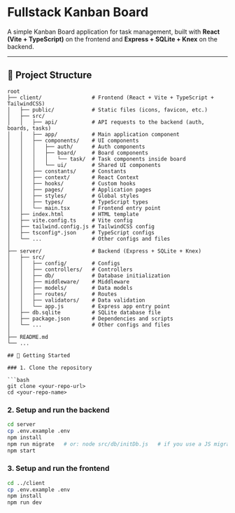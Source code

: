 # Fullstack Kanban Board

A simple Kanban Board application for task management, built with **React (Vite + TypeScript)** on the frontend and **Express + SQLite + Knex** on the backend.

---

## 📁 Project Structure

```
root
├── client/                # Frontend (React + Vite + TypeScript + TailwindCSS)
│   ├── public/            # Static files (icons, favicon, etc.)
│   ├── src/
│   │   ├── api/           # API requests to the backend (auth, boards, tasks)
│   │   ├── app/           # Main application component
│   │   ├── components/    # UI components
│   │   │   ├── auth/      # Auth components 
│   │   │   ├── board/     # Board components 
│   │   │   │   └── task/  # Task components inside board 
│   │   │   └── ui/        # Shared UI components 
│   │   ├── constants/     # Constants 
│   │   ├── context/       # React Context 
│   │   ├── hooks/         # Custom hooks
│   │   ├── pages/         # Application pages 
│   │   ├── styles/        # Global styles 
│   │   ├── types/         # TypeScript types 
│   │   └── main.tsx       # Frontend entry point
│   ├── index.html         # HTML template
│   ├── vite.config.ts     # Vite config
│   ├── tailwind.config.js # TailwindCSS config
│   ├── tsconfig*.json     # TypeScript configs
│   └── ...                # Other configs and files
│
├── server/                # Backend (Express + SQLite + Knex)
│   ├── src/
│   │   ├── config/        # Configs 
│   │   ├── controllers/   # Controllers 
│   │   ├── db/            # Database initialization 
│   │   ├── middleware/    # Middleware 
│   │   ├── models/        # Data models 
│   │   ├── routes/        # Routes 
│   │   ├── validators/    # Data validation
│   │   └── app.js         # Express app entry point
│   ├── db.sqlite          # SQLite database file
│   ├── package.json       # Dependencies and scripts
│   └── ...                # Other configs and files
│
├── README.md
└── ...

## 🚀 Getting Started

### 1. Clone the repository

```bash
git clone <your-repo-url>
cd <your-repo-name>
```

### 2. Setup and run the backend

```bash
cd server
cp .env.example .env
npm install
npm run migrate   # or: node src/db/initDb.js   # if you use a JS migration script
npm start
```

### 3. Setup and run the frontend

```bash
cd ../client
cp .env.example .env
npm install
npm run dev
```
